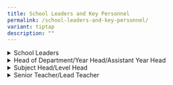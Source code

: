 ```yaml
---
title: School Leaders and Key Personnel
permalink: /school-leaders-and-key-personnel/
variant: tiptap
description: ""
---
```

<div data-type="detailGroup" class="isomer-accordion isomer-accordion-white">
<details class="isomer-details">
<summary>School Leaders</summary>
<div data-type="detailsContent" class="isomer-details-content">
<table style="minWidth: 75px">
<colgroup>
<col>
<col>
<col>
</colgroup>
<tbody>
<tr>
<th rowspan="1" colspan="3">
<p>Principal</p>
</th>
</tr>
<tr>
<td rowspan="1" colspan="3">
<p>Yee Yew Loong</p>
</td>
</tr>
<tr>
<td rowspan="1" colspan="1">
<p>Email</p>
</td>
<td rowspan="1" colspan="2">
<p><a href="mailto:Yee_Yew_Loong@moe.edu.sg" rel="noopener noreferrer nofollow" target="_blank">Yee_Yew_Loong@moe.edu.sg</a>
</p>
</td>
</tr>
<tr>
<td rowspan="1" colspan="3">
<p><strong>Vice-Principal</strong>
</p>
</td>
</tr>
<tr>
<td rowspan="1" colspan="3">
<p>Lau Yean Hui</p>
</td>
</tr>
<tr>
<td rowspan="1" colspan="1">
<p>Email</p>
</td>
<td rowspan="1" colspan="2">
<p></p>
</td>
</tr>
<tr>
<td rowspan="1" colspan="3">
<p><strong>Vice-Principal (Administration)</strong>
</p>
</td>
</tr>
<tr>
<td rowspan="1" colspan="3">
<p>A. Kumara Pathy</p>
</td>
</tr>
<tr>
<td rowspan="1" colspan="1">
<p>Email</p>
</td>
<td rowspan="1" colspan="2">
<p><a href="mailto:A_Kumara_Pathy@moe.edu.sg" rel="noopener noreferrer nofollow" target="_blank">A_Kumara_Pathy@moe.edu.sg</a>
</p>
</td>
</tr>
</tbody>
</table>
</div>
</details>
<details class="isomer-details">
<summary>Head of Department/Year Head/Assistant Year Head</summary>
<div data-type="detailsContent" class="isomer-details-content">
<p></p>
<table style="minWidth: 75px">
<colgroup>
<col>
<col>
<col>
</colgroup>
<tbody>
<tr>
<th rowspan="1" colspan="3">
<p>Head of Department, English Language</p>
</th>
</tr>
<tr>
<td rowspan="1" colspan="3">
<p>Farhain Binte Ahmad Bustami</p>
</td>
</tr>
<tr>
<td rowspan="1" colspan="1">
<p>Email</p>
</td>
<td rowspan="1" colspan="2">
<p><a href="mailto:farhain_ahmad_bustami@moe.edu.sg" rel="noopener noreferrer nofollow" target="_blank">farhain_ahmad_bustami@moe.edu.sg</a>
</p>
</td>
</tr>
<tr>
<td rowspan="1" colspan="3">
<p><strong>Head of Department, Mathematics</strong>
</p>
</td>
</tr>
<tr>
<td rowspan="1" colspan="3">
<p>Angeline Lim Wee Keng</p>
</td>
</tr>
<tr>
<td rowspan="1" colspan="1">
<p>Email</p>
</td>
<td rowspan="1" colspan="2">
<p><a href="mailto:lim_wee_keng@moe.edu.sg" rel="noopener noreferrer nofollow" target="_blank">lim_wee_keng@moe.edu.sg</a>
</p>
</td>
</tr>
<tr>
<td rowspan="1" colspan="3">
<p><strong>Head of Department, Science</strong>
</p>
</td>
</tr>
<tr>
<td rowspan="1" colspan="3">
<p>Anusuya D/O Haidas</p>
</td>
</tr>
<tr>
<td rowspan="1" colspan="1">
<p>Email</p>
</td>
<td rowspan="1" colspan="2">
<p><a href="mailto:anusuya_haridas@moe.edu.sg" rel="noopener noreferrer nofollow" target="_blank">anusuya_haridas@moe.edu.sg</a>
</p>
</td>
</tr>
<tr>
<td rowspan="1" colspan="3">
<p><strong>Head of Department, CCE</strong>
</p>
</td>
</tr>
<tr>
<td rowspan="1" colspan="3">
<p>Soo Kiang Hong Dylan</p>
</td>
</tr>
<tr>
<td rowspan="1" colspan="1">
<p>Email</p>
</td>
<td rowspan="1" colspan="2">
<p><a href="mailto:soo_kiang_hong@moe.edu.sg" rel="noopener noreferrer nofollow" target="_blank">soo_kiang_hong@moe.edu.sg</a>
</p>
</td>
</tr>
<tr>
<td rowspan="1" colspan="3">
<p><strong>Head of Department, Mother Tongue Languages</strong>
</p>
</td>
</tr>
<tr>
<td rowspan="1" colspan="3">
<p>Lai Mei San Jessica</p>
</td>
</tr>
<tr>
<td rowspan="1" colspan="1">
<p>Email</p>
</td>
<td rowspan="1" colspan="2">
<p><a href="mailto:lai_mei_san@moe.edu.sg" rel="noopener noreferrer nofollow" target="_blank">lai_mei_san@moe.edu.sg</a>
</p>
</td>
</tr>
<tr>
<td rowspan="1" colspan="3">
<p><strong>Head of Department, Aesthetics</strong>
</p>
</td>
</tr>
<tr>
<td rowspan="1" colspan="3">
<p>Yuen Kar Kar Yun Sandra</p>
</td>
</tr>
<tr>
<td rowspan="1" colspan="1">
<p>Email</p>
</td>
<td rowspan="1" colspan="2">
<p><a href="mailto:yuen_kar_yun_sandra@moe.edu.sg" rel="noopener noreferrer nofollow" target="_blank">yuen_kar_yun_sandra@moe.edu.sg</a>
</p>
</td>
</tr>
<tr>
<td rowspan="1" colspan="3">
<p><strong>Head of Department, Physical Education</strong>
</p>
</td>
</tr>
<tr>
<td rowspan="1" colspan="3">
<p>Lee Wei Ching Tommy</p>
</td>
</tr>
<tr>
<td rowspan="1" colspan="1">
<p>Email</p>
</td>
<td rowspan="1" colspan="2">
<p><a href="mailto:lee_wei_ching@moe.edu.sg" rel="noopener noreferrer nofollow" target="_blank">lee_wei_ching@moe.edu.sg</a>
</p>
</td>
</tr>
<tr>
<td rowspan="1" colspan="3">
<p><strong>School Staff Developer</strong>
</p>
</td>
</tr>
<tr>
<td rowspan="1" colspan="3">
<p>Francisca Nair</p>
</td>
</tr>
<tr>
<td rowspan="1" colspan="1">
<p>Email</p>
</td>
<td rowspan="1" colspan="2">
<p><a href="mailto:francisca_nair@moe.edu.sg" rel="noopener noreferrer nofollow" target="_blank">francisca_nair@moe.edu.sg</a>
</p>
</td>
</tr>
<tr>
<td rowspan="1" colspan="3">
<p><strong>Year Head, Lower Primary</strong>
</p>
</td>
</tr>
<tr>
<td rowspan="1" colspan="3">
<p>Ong Wei Wei</p>
</td>
</tr>
<tr>
<td rowspan="1" colspan="1">
<p>Email</p>
</td>
<td rowspan="1" colspan="2">
<p><a href="mailto:ong_wei_wei@moe.edu.sg" rel="noopener noreferrer nofollow" target="_blank">ong_wei_wei@moe.edu.sg</a>
</p>
</td>
</tr>
<tr>
<td rowspan="1" colspan="3">
<p><strong>Year Head, Middle Primary</strong>
</p>
</td>
</tr>
<tr>
<td rowspan="1" colspan="3">
<p>Mohamed Khairil Bin Mohamed Jamil</p>
</td>
</tr>
<tr>
<td rowspan="1" colspan="1">
<p>Email</p>
</td>
<td rowspan="1" colspan="2">
<p><a href="mailto:mohamed_khairil_mohamed_jamil@moe.edu.sg" rel="noopener noreferrer nofollow" target="_blank">mohamed_khairil_mohamed_jamil@moe.edu.sg</a>
</p>
</td>
</tr>
<tr>
<td rowspan="1" colspan="3">
<p><strong>Year Head, Upper Primary</strong>
</p>
</td>
</tr>
<tr>
<td rowspan="1" colspan="3">
<p>Tok Kiat Siong</p>
</td>
</tr>
<tr>
<td rowspan="1" colspan="1">
<p>Email</p>
</td>
<td rowspan="1" colspan="2">
<p><a href="mailto:tok_kiat_siong@moe.edu.sg" rel="noopener noreferrer nofollow" target="_blank">tok_kiat_siong@moe.edu.sg</a>
</p>
</td>
</tr>
<tr>
<td rowspan="1" colspan="3">
<p><strong>Assistant Year Head, P4</strong>
</p>
</td>
</tr>
<tr>
<td rowspan="1" colspan="3">
<p>Shin Ern Paul</p>
</td>
</tr>
<tr>
<td rowspan="1" colspan="1">
<p>Email</p>
</td>
<td rowspan="1" colspan="2">
<p><a href="mailto:shin_ern_paul@moe.edu.sg" rel="noopener noreferrer nofollow" target="_blank">shin_ern_paul@moe.edu.sg</a>
</p>
</td>
</tr>
<tr>
<td rowspan="1" colspan="3">
<p><strong>Assistant Year Head, P6</strong>
</p>
</td>
</tr>
<tr>
<td rowspan="1" colspan="3">
<p>Rosemardiana Binte Shamsudin</p>
</td>
</tr>
<tr>
<td rowspan="1" colspan="1">
<p>Email</p>
</td>
<td rowspan="1" colspan="2">
<p><a href="mailto:rosemardiana_shamsudin@moe.edu.sg" rel="noopener noreferrer nofollow" target="_blank">rosemardiana_shamsudin@moe.edu.sg</a>
</p>
</td>
</tr>
</tbody>
</table>
</div>
</details>
<details class="isomer-details">
<summary>Subject Head/Level Head</summary>
<div data-type="detailsContent" class="isomer-details-content">
<p></p>
</div>
</details>
<details class="isomer-details">
<summary>Senior Teacher/Lead Teacher</summary>
<div data-type="detailsContent" class="isomer-details-content">
<p></p>
</div>
</details>
</div>
<p></p>